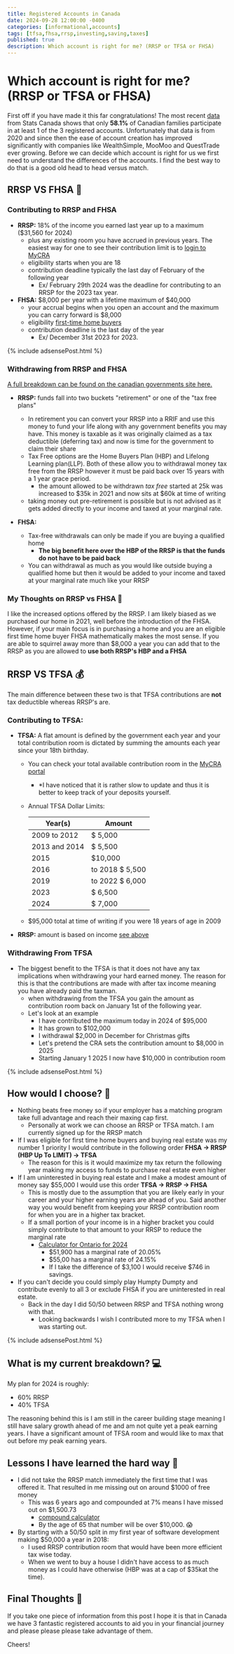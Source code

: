 ```yaml
---
title: Registered Accounts in Canada
date: 2024-09-28 12:00:00 -0400
categories: [informational,accounts]
tags: [tfsa,fhsa,rrsp,investing,saving,taxes]
published: true
description: Which account is right for me? (RRSP or TFSA or FHSA)
---
```


# Which account is right for me? (RRSP or TFSA or FHSA)

First off if you have made it this far congratulations! The most recent [data](https://www150.statcan.gc.ca/n1/pub/75f0002m/75f0002m2023008-eng.htm#a2) from Stats Canada shows that only **58.1%** of Canadian families participate in at least 1 of the 3 registered accounts. Unfortunately that data is from 2020 and since then the ease of account creation has improved significantly with companies like WealthSimple, MooMoo and QuestTrade ever growing. Before we can decide which account is right for us we first need to understand the differences of the accounts. I find the best way to do that is a good old head to head versus match.

## RRSP VS FHSA 🏡

### Contributing to RRSP and FHSA
* **RRSP:** 18% of the income you earned last year up to a maximum ($31,560 for 2024)
  * plus any existing room you have accrued in previous years. The easiest way for one to see their contribution limit is to [login to MyCRA](https://www.canada.ca/en/revenue-agency/services/e-services/digital-services-individuals/account-individuals)
  * eligibility starts when you are 18
  * contribution deadline typically the last day of February of the following year
    * Ex/ February 29th 2024 was the deadline for contributing to an RRSP for the 2023 tax year.
* **FHSA:** $8,000 per year with a lifetime maximum of $40,000
  * your accrual begins when you open an account and the maximum you can carry forward is $8,000
  * eligibility [first-time home buyers](https://www.canada.ca/en/revenue-agency/services/tax/individuals/topics/rrsps-related-plans/what-home-buyers-plan/definitions-home-buyer-s-plan.html#wb-auto-7)
  * contribution deadline is the last day of the year
    * Ex/ December 31st 2023 for 2023.

{% include adsensePost.html %}

### Withdrawing from RRSP and FHSA
[A full breakdown can be found on the canadian governments site here.](https://www.canada.ca/en/revenue-agency/services/tax/individuals/topics/rrsps-related-plans.html)
* **RRSP:** funds fall into two buckets "retirement" or one of the "tax free plans"
  * In retirement you can convert your RRSP into a RRIF and use this money to fund your life along with any government benefits you may have. This money is taxable as it was originally claimed as a tax deductible (deferring tax) and now is time for the government to claim their share
  * Tax Free options are the Home Buyers Plan (HBP) and Lifelong Learning plan(LLP). Both of these allow you to withdrawal money tax free from the RRSP however it must be paid back over 15 years with a 1 year grace period.
    * the amount allowed to be withdrawn *tax free* started at 25k was increased to $35k in 2021 and now sits at $60k at time of writing
  * taking money out pre-retirement is possible but is not advised as it gets added directly to your income and taxed at your marginal rate.

* **FHSA:**
  * Tax-free withdrawals can only be made if you are buying a qualified home
    * **The big benefit here over the HBP of the RRSP is that the funds do not have to be paid back**
  * You can withdrawal as much as you would like outside buying a qualified home but then it would be added to your income and taxed at your marginal rate much like your RRSP

### My Thoughts on RRSP vs FHSA 💭
I like the increased options offered by the RRSP. I am likely biased as we purchased our home in 2021, well before the introduction of the FHSA. However, if your main focus is in purchasing a home and you are an eligible first time home buyer FHSA mathematically makes the most sense. If you are able to squirrel away more than $8,000 a year you can add that to the RRSP as you are allowed to **use both RRSP's HBP and a FHSA**

## RRSP VS TFSA 💰
The main difference between these two is that TFSA contributions are **not** tax deductible whereas RRSP's are.

### Contributing to TFSA:
* **TFSA:** A flat amount is defined by the government each year and your total contribution room is dictated by summing the amounts each year since your 18th birthday.
  * You can check your total available contribution room in the [MyCRA portal](https://www.canada.ca/en/revenue-agency/services/e-services/digital-services-individuals/account-individuals)
    * *I have noticed that it is rather slow to update and thus it is better to keep track of your deposits yourself.
  * Annual TFSA Dollar Limits:

      | Year(s)       | Amount           |
      | ------------- | ---------------- |
      | 2009 to 2012  | $  5,000         |
      | 2013 and 2014 | $  5,500         |
      | 2015          | $10,000          |
      | 2016          | to 2018	$  5,500 |
      | 2019          | to 2022	$  6,000 |
      | 2023          | $  6,500         |
      | 2024          | $  7,000         |
  * $95,000 total at time of writing if you were 18 years of age in 2009
*  **RRSP:** amount is based on income [see above](#contributing-to-rrsp-and-fhsa)


### Withdrawing From TFSA
* The biggest benefit to the TFSA is that it does not have any tax implications when withdrawing your hard earned money. The reason for this is that the contributions are made with after tax income meaning you have already paid the taxman.
  * when withdrawing from the TFSA you gain the amount as contribution room back on January 1st of the following year.
  * Let's look at an example
    * I have contributed the maximum today in 2024 of $95,000
    * It has grown to $102,000
    * I withdrawal $2,000 in December for Christmas gifts
    * Let's pretend the CRA sets the contribution amount to $8,000 in 2025
    * Starting January 1 2025 I now have $10,000 in contribution room

{% include adsensePost.html %}

## How would I choose? 🤔

* Nothing beats free money so if your employer has a matching program take full advantage and reach their maxing cap first.
  * Personally at work we can choose an RRSP or TFSA match. I am currently signed up for the RRSP match
* If I was eligible for first time home buyers and buying real estate was my number 1 priority I would contribute in the following order **FHSA -> RRSP (HBP Up To LIMIT) -> TFSA**
  * The reason for this is it would maximize my tax return the following year making my access to funds to purchase real estate even higher
* If I am uninterested in buying real estate and I make a modest amount of money say $55,000 I would use this order **TFSA -> RRSP -> FHSA**
  * This is mostly due to the assumption that you are likely early in your career and your higher earning years are ahead of you. Said another way you would benefit from keeping your RRSP contribution room for when you are in a higher tax bracket.
  * If a small portion of your income is in a higher bracket you could simply contribute to that amount to your RRSP to reduce the marginal rate
    * [Calculator for Ontario for 2024](https://www.wealthsimple.com/en-ca/tool/tax-calculator/ontario)
      * $51,900 has a marginal rate of 20.05%
      * $55,00 has a marginal rate of 24.15%
      * If I take the difference of $3,100 I would receive $746 in savings.
* If you can't decide you could simply play Humpty Dumpty and contribute evenly to all 3 or exclude FHSA if you are uninterested in real estate.
  * Back in the day I did 50/50 between RRSP and TFSA nothing wrong with that.
    * Looking backwards I wish I contributed more to my TFSA when I was starting out.

{% include adsensePost.html %}

## What is my current breakdown? 💻

My plan for 2024 is roughly:
* 60% RRSP
* 40% TFSA

The reasoning behind this is I am still in the career building stage meaning I still have salary growth ahead of me and am not quite yet a peak earning years. I have a significant amount of TFSA room and would like to max that out before my peak earning years.

## Lessons I have learned the hard way 🥊

* I did not take the RRSP match immediately the first time that I was offered it. That resulted in me missing out on around $1000 of free money
  * This was 6 years ago and compounded at 7% means I have missed out on $1,500.73
    * [compound calculator](https://www.getsmarteraboutmoney.ca/calculators/compound-interest-calculator/)
    * By the age of 65 that number will be over $10,000. 😱
* By starting with a 50/50 split in my first year of software development making $50,000 a year in 2018:
  * I used RRSP contribution room that would have been more efficient tax wise today.
  * When we went to buy a house I didn't have access to as much money as I could have otherwise (HBP was at a cap of $35kat the time).

## Final Thoughts 💭

If you take one piece of information from this post I hope it is that in Canada we have 3 fantastic registered accounts to aid you in your financial journey and please please please take advantage of them.

Cheers!
